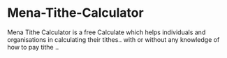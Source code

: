 # Mena-Tithe-Calculator
Mena Tithe Calculator is a free Calculate which helps individuals and organisations in calculating their tithes.. with or without any knowledge of how to pay tithe ..
